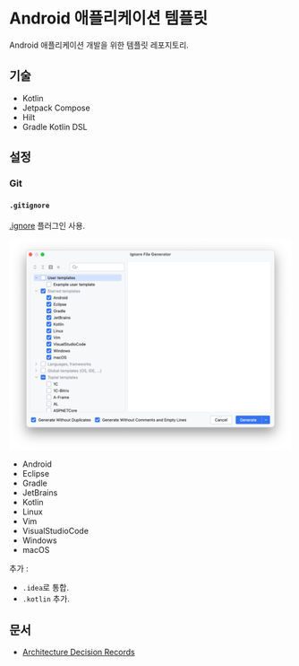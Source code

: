 # Android 애플리케이션 템플릿

Android 애플리케이션 개발을 위한 템플릿 레포지토리.

## 기술

- Kotlin
- Jetpack Compose
- Hilt
- Gradle Kotlin DSL

## 설정

### Git

#### `.gitignore`

[.ignore](https://plugins.jetbrains.com/plugin/7495--ignore) 플러그인 사용.

![.ignore](doc/file/ignore.png)

- Android
- Eclipse
- Gradle
- JetBrains
- Kotlin
- Linux
- Vim
- VisualStudioCode
- Windows
- macOS

추가 :

- `.idea`로 통합.
- `.kotlin` 추가.

## 문서

- [Architecture Decision Records](doc/adr/README.md)